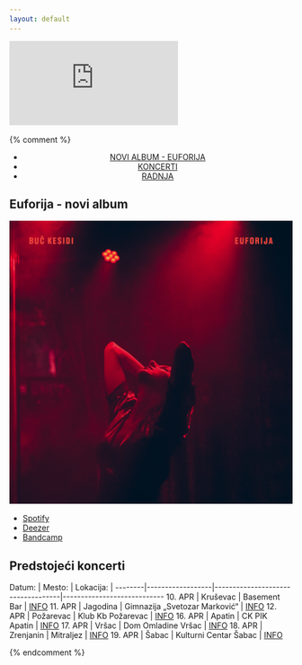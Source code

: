 ```yaml
---
layout: default
---
```


<iframe src="https://www.youtube.com/embed/videoseries?list=PLFdJJxSm7_nEHKkJeQG3IpTdRRed5Rz2a" frameborder="0" allow="accelerometer; autoplay; encrypted-media; gyroscope; picture-in-picture" allowfullscreen></iframe>


{% comment %}

<ul style="text-align: center; ">
  <li> <a href="https://kontra.fanlink.to/euforija" target="_blank">NOVI ALBUM - EUFORIJA</a> </li>
  <li> <a href="koncerti">KONCERTI</a> </li>
  <li> <a href="radnja">RADNJA</a> </li>
</ul>



<section id="novialbum">

<h1> Euforija - novi album </h1>

<div class="kontejner">
  <div class="djubre">
    <img src="img/Euforija-omot.jpg" alt="Omot">
  </div>
  <div class="djubre">
    <ul>
    <li> <a class="button" href="https://open.spotify.com/album/17ic4waAX7buHeY0PGVwB4" target="_blank"> Spotify </a> </li>
    <li> <a class="button" href="https://www.deezer.com/sr/album/120025442" target="_blank"> Deezer </a> </li>
    <li> <a class="button" href="https://buckesidi.bandcamp.com/album/euforija" target="_blank"> Bandcamp </a> </li>
    </ul>
  </div>
</div>

</section>



<section id="koncerti">

<h1> Predstojeći koncerti </h1>

Datum:  | Mesto:           | Lokacija:                         |
--------|------------------|-----------------------------------|----------------------------
10. APR | Kruševac         | Basement Bar                      | [INFO](https://www.facebook.com/events/2829739917109244)
11. APR | Jagodina         | Gimnazija „Svetozar Marković“     | [INFO](https://www.facebook.com/events/1263733304016012)
12. APR | Požarevac        | Klub Kb Požarevac                 | [INFO](https://www.facebook.com/events/619285958852087)
16. APR | Apatin           | CK PIK Apatin                     | [INFO](https://www.facebook.com/events/588399515097093)
17. APR | Vršac            | Dom Omladine Vršac                | [INFO](https://www.facebook.com/events/2788046581277972)
18. APR | Zrenjanin        | Mitraljez                         | [INFO](https://www.facebook.com/events/184086823018476)
19. APR | Šabac            | Kulturni Centar Šabac             | [INFO](https://www.facebook.com/events/2937986539594317)

</section>

{% endcomment %}
